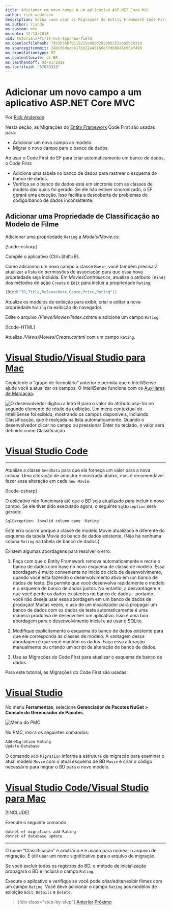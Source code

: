 ```yaml
---
title: Adicionar um novo campo a um aplicativo ASP.NET Core MVC
author: rick-anderson
description: Saiba como usar as Migrações do Entity Framework Code First para adicionar um novo campo a um modelo e migrar essa alteração para um banco de dados.
ms.author: riande
ms.custom: mvc
ms.date: 12/13/2018
uid: tutorials/first-mvc-app/new-field
ms.openlocfilehash: 7993b36bf9115225e082d2929bb253aba5b18310
ms.sourcegitcommit: 24b1f6decbb17bb22a45166e5fdb0845c65af498
ms.translationtype: MT
ms.contentlocale: pt-BR
ms.lasthandoff: 03/01/2019
ms.locfileid: "57039313"
---
```

# <a name="add-a-new-field-to-an-aspnet-core-mvc-app"></a>Adicionar um novo campo a um aplicativo ASP.NET Core MVC

Por [Rick Anderson](https://twitter.com/RickAndMSFT)

Nesta seção, as Migrações do [Entity Framework](/ef/core/get-started/aspnetcore/new-db) Code First são usadas para:

* Adicionar um novo campo ao modelo.
* Migrar o novo campo para o banco de dados.

Ao usar o Code First do EF para criar automaticamente um banco de dados, o Code First:

* Adiciona uma tabela no banco de dados para rastrear o esquema do banco de dados.
* Verifica se o banco de dados está em sincronia com as classes de modelo das quais foi gerado. Se ele não estiver sincronizado, o EF gerará uma exceção. Isso facilita a descoberta de problemas de código/banco de dados inconsistente.

## <a name="add-a-rating-property-to-the-movie-model"></a>Adicionar uma Propriedade de Classificação ao Modelo de Filme

Adicionar uma propriedade `Rating` a *Models/Movie.cs*:

[!code-csharp[](~/tutorials/first-mvc-app/start-mvc/sample/MvcMovie22/Models/MovieDateRating.cs?highlight=13&name=snippet)]

Compile o aplicativo (Ctrl+Shift+B).

Como adicionou um novo campo à classe `Movie`, você também precisará atualizar a lista de permissões de associação para que essa nova propriedade seja incluída. Em *MoviesController.cs*, atualize o atributo `[Bind]` dos métodos de ação `Create` e `Edit` para incluir a propriedade `Rating`:

```csharp
[Bind("ID,Title,ReleaseDate,Genre,Price,Rating")]
   ```

Atualize os modelos de exibição para exibir, criar e editar a nova propriedade `Rating` na exibição do navegador.

Edite o arquivo */Views/Movies/Index.cshtml* e adicione um campo `Rating`:

[!code-HTML[](~/tutorials/first-mvc-app/start-mvc/sample/MvcMovie22/Views/Movies/IndexGenreRating.cshtml?highlight=16,38&range=24-64)]

Atualize */Views/Movies/Create.cshtml* com um campo `Rating`.

<!-- VS -------------------------->
# <a name="visual-studio--visual-studio-for-mactabvisual-studiovisual-studio-mac"></a>[Visual Studio/Visual Studio para Mac](#tab/visual-studio+visual-studio-mac)

Copie/cole o “grupo de formulário” anterior e permita que o IntelliSense ajude você a atualizar os campos. O IntelliSense funciona com os [Auxiliares de Marcação](xref:mvc/views/tag-helpers/intro).

![O desenvolvedor digitou a letra R para o valor do atributo asp-for no segundo elemento de rótulo da exibição. Um menu contextual do IntelliSense foi exibido, mostrando os campos disponíveis, incluindo Classificação, que é realçada na lista automaticamente. Quando o desenvolvedor clicar no campo ou pressionar Enter no teclado, o valor será definido como Classificação.](new-field/_static/cr.png)

<!-- Code -------------------------->
# <a name="visual-studio-codetabvisual-studio-code"></a>[Visual Studio Code](#tab/visual-studio-code)
<!-- This tab intentionally left blank. -->
---  
<!-- End of VS tabs -->

Atualize a classe `SeedData` para que ela forneça um valor para a nova coluna. Uma alteração de amostra é mostrada abaixo, mas é recomendável fazer essa alteração em cada `new Movie`.

[!code-csharp[](start-mvc/sample/MvcMovie/Models/SeedDataRating.cs?name=snippet1&highlight=6)]

O aplicativo não funcionará até que o BD seja atualizado para incluir o novo campo. Se ele tiver sido executado agora, o seguinte `SqlException` será gerado:

`SqlException: Invalid column name 'Rating'.`

Este erro ocorre porque a classe de modelo Movie atualizada é diferente do esquema da tabela Movie do banco de dados existente. (Não há nenhuma coluna `Rating` na tabela de banco de dados.)

Existem algumas abordagens para resolver o erro:

1. Faça com que o Entity Framework remova automaticamente e recrie o banco de dados com base no novo esquema de classe de modelo. Essa abordagem é muito conveniente no início do ciclo de desenvolvimento, quando você está fazendo o desenvolvimento ativo em um banco de dados de teste. Ela permite que você desenvolva rapidamente o modelo e o esquema de banco de dados juntos. No entanto, a desvantagem é que você perde os dados existentes no banco de dados – portanto, você não deseja usar essa abordagem em um banco de dados de produção! Muitas vezes, o uso de um inicializador para propagar um banco de dados com os dados de teste automaticamente é uma maneira produtiva de desenvolver um aplicativo. Isso é uma boa abordagem para o desenvolvimento inicial e ao usar o SQLite.

2. Modifique explicitamente o esquema do banco de dados existente para que ele corresponda às classes de modelo. A vantagem dessa abordagem é que você mantém os dados. Faça essa alteração manualmente ou criando um script de alteração de banco de dados.

3. Use as Migrações do Code First para atualizar o esquema de banco de dados.

Para este tutorial, as Migrações do Code First são usadas.

<!-- VS -------------------------->
# <a name="visual-studiotabvisual-studio"></a>[Visual Studio](#tab/visual-studio)

No menu **Ferramentas**, selecione **Gerenciador de Pacotes NuGet > Console do Gerenciador de Pacotes**.

  ![Menu do PMC](adding-model/_static/pmc.png)

No PMC, insira os seguintes comandos:

```powershell
Add-Migration Rating
Update-Database
```

O comando `Add-Migration` informa a estrutura de migração para examinar o atual modelo `Movie` com o atual esquema de BD `Movie` e criar o código necessário para migrar o BD para o novo modelo.

# <a name="visual-studio-code--visual-studio-for-mactabvisual-studio-codevisual-studio-mac"></a>[Visual Studio Code/Visual Studio para Mac](#tab/visual-studio-code+visual-studio-mac)

[!INCLUDE[](~/includes/RP-mvc-shared/sqlite-warn.md)]

Execute o seguinte comando:

```cli
dotnet ef migrations add Rating
dotnet ef database update
```

---  
<!-- End of VS tabs -->

O nome “Classificação” é arbitrário e é usado para nomear o arquivo de migração. É útil usar um nome significativo para o arquivo de migração.

Se você excluir todos os registros do BD, o método de inicialização propagará o BD e incluirá o campo `Rating`.

Execute o aplicativo e verifique se você pode criar/editar/exibir filmes com um campo `Rating`. Você deve adicionar o campo `Rating` aos modelos de exibição `Edit`, `Details` e `Delete`.

> [!div class="step-by-step"]
> [Anterior](search.md)
> [Próximo](validation.md)  
